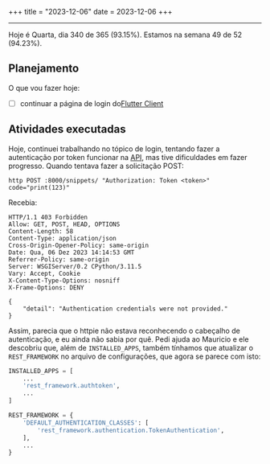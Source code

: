 +++
title = "2023-12-06"
date = 2023-12-06
+++

---

Hoje é Quarta, dia 340 de 365 (93.15%). Estamos na semana 49 de 52 (94.23%).

## Planejamento

O que vou fazer hoje:

- [ ] continuar a página de login do[Flutter Client](https://github.com/OmnicodeSolutions/luisa_drf_flutter_client)

## Atividades executadas

Hoje, continuei trabalhando no tópico de login, tentando fazer a autenticação por token funcionar na [API](https://github.com/OmnicodeSolutions/luisa_drf_tutorial), mas tive dificuldades em fazer progresso. Quando tentava fazer a solicitação POST:

```shell
http POST :8000/snippets/ "Authorization: Token <token>" code="print(123)"
```

Recebia:

```shell
HTTP/1.1 403 Forbidden
Allow: GET, POST, HEAD, OPTIONS
Content-Length: 58
Content-Type: application/json
Cross-Origin-Opener-Policy: same-origin
Date: Qua, 06 Dez 2023 14:14:53 GMT
Referrer-Policy: same-origin
Server: WSGIServer/0.2 CPython/3.11.5
Vary: Accept, Cookie
X-Content-Type-Options: nosniff
X-Frame-Options: DENY

{
    "detail": "Authentication credentials were not provided."
}
```

Assim, parecia que o httpie não estava reconhecendo o cabeçalho de autenticação, e eu ainda não sabia por quê. Pedi ajuda ao Mauricio e ele descobriu que, além de `INSTALLED_APPS`, também tínhamos que atualizar o `REST_FRAMEWORK` no arquivo de configurações, que agora se parece com isto:

```python
INSTALLED_APPS = [
    ...
    'rest_framework.authtoken',
    ...
]

REST_FRAMEWORK = {
    'DEFAULT_AUTHENTICATION_CLASSES': [
        'rest_framework.authentication.TokenAuthentication',
    ],
    ...
}
```

